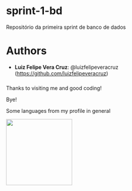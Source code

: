 # sprint-1-bd
Repositório da primeira sprint de banco de dados

# Authors
* **Luiz Felipe Vera Cruz**: @luizfelipeveracruz (https://github.com/luizfelipeveracruz)

###

Thanks to visiting me and good coding!

Bye!

Some languages from my profile in general
<div>
  <a href="https://github.com/luizfelipeveracruz/projeto-SPMedical-group">
  <img height="180em" src="https://github-readme-stats.vercel.app/api/top-langs/?username=luizfelipeveracruz&layout=compact&langs_count=7&theme=radical"/>
</div>

